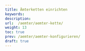 ```yaml
---
title: Ämterketten einrichten
keywords:
description:
url:  /aemter/aemter-kette/
weight: 13
toc: true
prev: /aemter/aemter-konfigurieren/
draft: true
---
```

